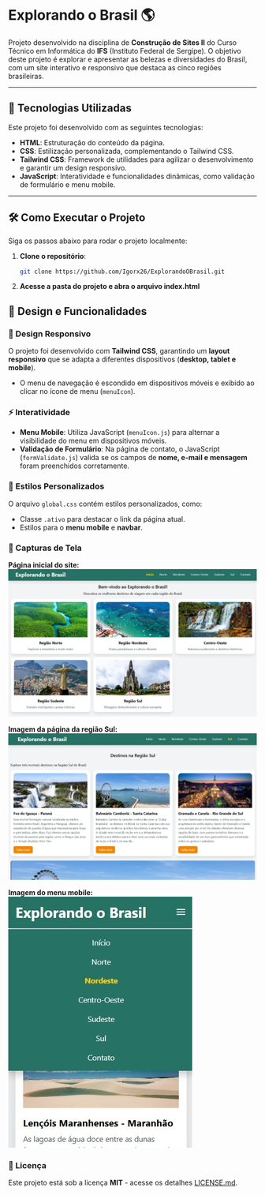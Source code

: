 # Explorando o Brasil 🌎

Projeto desenvolvido na disciplina de **Construção de Sites II** do Curso Técnico em Informática do **IFS** (Instituto Federal de Sergipe). O objetivo deste projeto é explorar e apresentar as belezas e diversidades do Brasil, com um site interativo e responsivo que destaca as cinco regiões brasileiras.

---

## 🚀 Tecnologias Utilizadas

Este projeto foi desenvolvido com as seguintes tecnologias:

- **HTML**: Estruturação do conteúdo da página.
- **CSS**: Estilização personalizada, complementando o Tailwind CSS.
- **Tailwind CSS**: Framework de utilidades para agilizar o desenvolvimento e garantir um design responsivo.
- **JavaScript**: Interatividade e funcionalidades dinâmicas, como validação de formulário e menu mobile.

---

## 🛠️ Como Executar o Projeto

Siga os passos abaixo para rodar o projeto localmente:

1. **Clone o repositório**:

   ```bash
   git clone https://github.com/Igorx26/ExplorandoOBrasil.git
   ```

2. **Acesse a pasta do projeto e abra o arquivo index.html**

## 🎨 Design e Funcionalidades

### 📱 Design Responsivo

O projeto foi desenvolvido com **Tailwind CSS**, garantindo um **layout responsivo** que se adapta a diferentes dispositivos (**desktop, tablet e mobile**).

- O menu de navegação é escondido em dispositivos móveis e exibido ao clicar no ícone de menu (`menuIcon`).

### ⚡ Interatividade

- **Menu Mobile**: Utiliza JavaScript (`menuIcon.js`) para alternar a visibilidade do menu em dispositivos móveis.
- **Validação de Formulário**: Na página de contato, o JavaScript (`formValidate.js`) valida se os campos de **nome, e-mail e mensagem** foram preenchidos corretamente.

### 🎨 Estilos Personalizados

O arquivo `global.css` contém estilos personalizados, como:

- Classe `.ativo` para destacar o link da página atual.
- Estilos para o **menu mobile** e **navbar**.

### 📸 Capturas de Tela

**Página inicial do site:**  
![Página inicial do site](./imgs/paginaInicial.jpg)

**Imagem da página da região Sul:**  
![Imagem da página da região Sul](./imgs/imagemPaginaSul.jpg)

**Imagem do menu mobile:**  
![Imagem do menu mobile](./imgs/menuMobile.jpg)

### 📄 Licença

Este projeto está sob a licença **MIT** - acesse os detalhes [LICENSE.md](https://github.com/Igorx26/ExplorandoOBrasil/blob/main/LICENSE).
